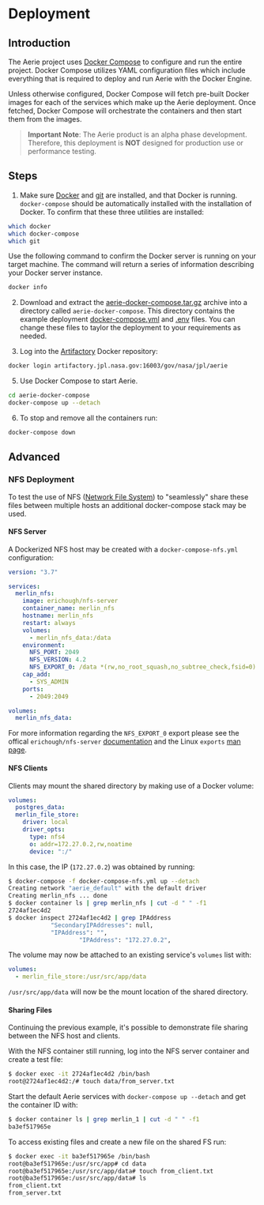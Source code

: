 # Deployment

## Introduction

The Aerie project uses [Docker Compose](https://docs.docker.com/compose/) to configure and run the entire project.
Docker Compose utilizes YAML configuration files which include everything that is required to deploy and run Aerie with
the Docker Engine.

Unless otherwise configured, Docker Compose will fetch pre-built Docker images for each of the services which make up
the Aerie deployment. Once fetched, Docker Compose will orchestrate the containers and then start them from the images.

> **Important Note**: The Aerie product is an alpha phase development.
> Therefore, this deployment is **NOT** designed for production use or performance testing.

## Steps

1. Make sure [Docker](https://www.docker.com/) and [git](https://git-scm.com/) are installed, and that Docker is
   running. `docker-compose` should be automatically installed with the installation of Docker. To confirm that these
   three utilities are installed:

```sh
which docker
which docker-compose
which git
```

Use the following command to confirm the Docker server is running on your target machine. The command will return a
series of information describing your Docker server instance.

```sh
docker info
```

2. Download and extract
   the [aerie-docker-compose.tar.gz](https://artifactory.jpl.nasa.gov:16003/artifactory/webapp/#/artifacts/browse/tree/General/general/gov/nasa/jpl/aerie/aerie-docker-compose.tar.gz)
   archive into a directory called `aerie-docker-compose`. This directory contains the example
   deployment [docker-compose.yml](../scripts/docker-compose-aerie/docker-compose.yml)
   and [.env](../scripts/docker-compose-aerie/.env) files. You can change these files to taylor the deployment to your
   requirements as needed.

3. Log into the [Artifactory](https://artifactory.jpl.nasa.gov) Docker repository:

```sh
docker login artifactory.jpl.nasa.gov:16003/gov/nasa/jpl/aerie
```

5. Use Docker Compose to start Aerie.

```sh
cd aerie-docker-compose
docker-compose up --detach
```

6. To stop and remove all the containers run:

```sh
docker-compose down
```

## Advanced

### NFS Deployment

To test the use of NFS ([Network File System](https://en.wikipedia.org/wiki/Network_File_System)) to "seamlessly" share
these files between multiple hosts an additional docker-compose stack may be used.

#### NFS Server

A Dockerized NFS host may be created with a `docker-compose-nfs.yml` configuration:

```yaml
version: "3.7"

services:
  merlin_nfs:
    image: erichough/nfs-server
    container_name: merlin_nfs
    hostname: merlin_nfs
    restart: always
    volumes:
      - merlin_nfs_data:/data
    environment:
      NFS_PORT: 2049
      NFS_VERSION: 4.2
      NFS_EXPORT_0: /data *(rw,no_root_squash,no_subtree_check,fsid=0)
    cap_add:
      - SYS_ADMIN
    ports:
      - 2049:2049

volumes:
  merlin_nfs_data:
```

For more information regarding the `NFS_EXPORT_0` export please see the
offical `erichough/nfs-server` [documentation](https://github.com/ehough/docker-nfs-server#usage) and the
Linux `exports` [man page](https://linux.die.net/man/5/exports).

#### NFS Clients

Clients may mount the shared directory by making use of a Docker volume:

```yaml
volumes:
  postgres_data:
  merlin_file_store:
    driver: local
    driver_opts:
      type: nfs4
      o: addr=172.27.0.2,rw,noatime
      device: ":/"
```

In this case, the IP (`172.27.0.2`) was obtained by running:

```sh
$ docker-compose -f docker-compose-nfs.yml up --detach
Creating network "aerie_default" with the default driver
Creating merlin_nfs ... done
$ docker container ls | grep merlin_nfs | cut -d " " -f1
2724af1ec4d2
$ docker inspect 2724af1ec4d2 | grep IPAddress
            "SecondaryIPAddresses": null,
            "IPAddress": "",
                    "IPAddress": "172.27.0.2",
```

The volume may now be attached to an existing service's `volumes` list with:

```yaml
volumes:
  - merlin_file_store:/usr/src/app/data
```

`/usr/src/app/data` will now be the mount location of the shared directory.

#### Sharing Files

Continuing the previous example, it's possible to demonstrate file sharing between the NFS host and clients.

With the NFS container still running, log into the NFS server container and create a test file:

```sh
$ docker exec -it 2724af1ec4d2 /bin/bash
root@2724af1ec4d2:/# touch data/from_server.txt
```

Start the default Aerie services with `docker-compose up --detach` and get the container ID with:

```sh
$ docker container ls | grep merlin_1 | cut -d " " -f1
ba3ef517965e
```

To access existing files and create a new file on the shared FS run:

```sh
$ docker exec -it ba3ef517965e /bin/bash
root@ba3ef517965e:/usr/src/app# cd data
root@ba3ef517965e:/usr/src/app/data# touch from_client.txt
root@ba3ef517965e:/usr/src/app/data# ls
from_client.txt
from_server.txt
```
